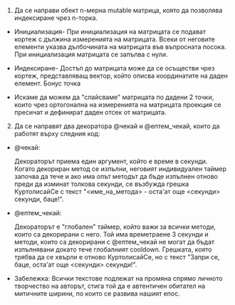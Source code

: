 1. Да се направи обект n-мерна mutable матрица, която да позволява индексиране чрез n-торка.
   
*  Инициализация- При инициализация на матрицата се подават кортеж с дължина измеренията на матрицата. Всеки от неговите елементи указва дълбочината на матрицата във въпросната посока. При инициализация матрицата се запълва с нули.
  
*  Индексиране- Достъп до матрицата може да се осъществи чрез кортеж, представляващ вектор, който описва координатите на даден елемент. Бонус точка
  
*  Искаме да можем да "слайсваме" матрицата по дадени 2 точки, които чрез ортогонална на измеренията на матрицата проекция се пресичат и дефинират даден отсек от матрицата.
   
2. Да се направят два декоратора @чекай и @ептем_чекай, които да работят върху следния код:

*  @чекай:
  
   Декораторът приема един аргумент, който е време в секунди. Когато декориран метод се изпълни, неговият индивидуален таймер започва да тече и ако има опът методът да бъде изпълнен отново преди да изминат толкова секунди, се възбужда 
   грешка КуртолисайСе с текст "<име_на_метода> - оста'ат още <секунди> секунди, баце!".

*  @ептем_чекай:
  
   Декораторът е "глобален" таймер, който важи за всички методи, които са декорирани с него. Той има времетраене 3 секунди и методи, които са декорирани с @ептем_чекай не могат да бъдат изпълнявани докато тече глобалният cooldown. Грешката, 
   която трябва да се хвърли е отново КуртолисайСе, но с текст "Запри се, баце, оста'ат още <секунди> секунди!".

*  Забележка: Всички текстове подлежат на промяна спрямо личното творчество на авторът, стига той да е автентичен обитател на митичните ширини, по които се развива нашият епос.

